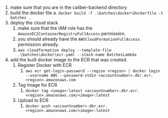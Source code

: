 1. make sure that you are in the caliber-backend directory
2. build the docker file
   a. `docker build -f .\batches\docker\Dockerfile -t batches .`
3. deploy the cloud stack
   1. make sure that the IAM role has the `AmazonEC2ContainerRegistryFullAccess` permission.
   2. you should already have the `AWSCloudFormationFullAccess` permission already. 
   3. `aws cloudformation deploy --template-file .\batches\docker\ecr.yaml --stack-name BatchesLambda`
4. add the built docker image to the ECR that was created.
   1. Register Docker with ECR
      1. `aws ecr get-login-password --region <region> | docker login --username AWS --password-stdin <accountnumber>.dkr.ecr.<region>.amazonaws.com`
   2. Tag Image for ECR
      1. `docker tag <image>:latest <accountnumber>.dkr.ecr.<region>.amazonaws.com/<image>:latest`
   3. Upload to ECR
      1. `docker push <accountnumber>.dkr.ecr.<region>.amazonaws.com/<image>:latest`
